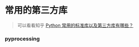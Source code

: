 # 常用的第三方库

> 可以看看知乎 [Python 常用的标准库以及第三方库有哪些？](https://www.zhihu.com/question/20501628)

### pyprocessing
